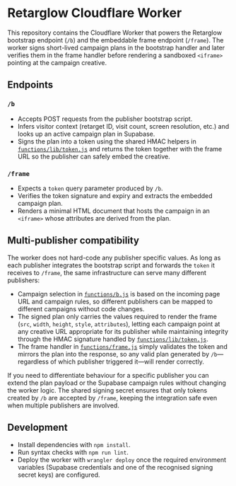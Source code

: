 # Retarglow Cloudflare Worker

This repository contains the Cloudflare Worker that powers the Retarglow bootstrap endpoint (`/b`) and the embeddable frame endpoint (`/frame`). The worker signs short-lived campaign plans in the bootstrap handler and later verifies them in the frame handler before rendering a sandboxed `<iframe>` pointing at the campaign creative.

## Endpoints

### `/b`
- Accepts POST requests from the publisher bootstrap script.
- Infers visitor context (retarget ID, visit count, screen resolution, etc.) and looks up an active campaign plan in Supabase.
- Signs the plan into a token using the shared HMAC helpers in [`functions/lib/token.js`](functions/lib/token.js) and returns the token together with the frame URL so the publisher can safely embed the creative.

### `/frame`
- Expects a `token` query parameter produced by `/b`.
- Verifies the token signature and expiry and extracts the embedded campaign plan.
- Renders a minimal HTML document that hosts the campaign in an `<iframe>` whose attributes are derived from the plan.

## Multi-publisher compatibility

The worker does not hard-code any publisher specific values. As long as each publisher integrates the bootstrap script and forwards the `token` it receives to `/frame`, the same infrastructure can serve many different publishers:

- Campaign selection in [`functions/b.js`](functions/b.js) is based on the incoming page URL and campaign rules, so different publishers can be mapped to different campaigns without code changes.
- The signed plan only carries the values required to render the frame (`src`, `width`, `height`, `style`, `attributes`), letting each campaign point at any creative URL appropriate for its publisher while maintaining integrity through the HMAC signature handled by [`functions/lib/token.js`](functions/lib/token.js).
- The frame handler in [`functions/frame.js`](functions/frame.js) simply validates the token and mirrors the plan into the response, so any valid plan generated by `/b`—regardless of which publisher triggered it—will render correctly.

If you need to differentiate behaviour for a specific publisher you can extend the plan payload or the Supabase campaign rules without changing the worker logic. The shared signing secret ensures that only tokens created by `/b` are accepted by `/frame`, keeping the integration safe even when multiple publishers are involved.

## Development

- Install dependencies with `npm install`.
- Run syntax checks with `npm run lint`.
- Deploy the worker with `wrangler deploy` once the required environment variables (Supabase credentials and one of the recognised signing secret keys) are configured.
